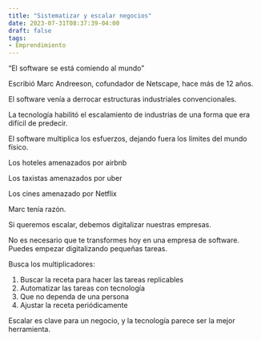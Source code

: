 ```yaml
---
title: "Sistematizar y escalar negocios"
date: 2023-07-31T08:37:39-04:00
draft: false
tags:
- Emprendimiento
---
```

“El software se está comiendo al mundo”

Escribió Marc Andreeson, cofundador de Netscape, hace más de 12 años.

El software venía a derrocar estructuras industriales convencionales.

La tecnología habilitó el escalamiento de industrias de una forma que era difícil de predecir.

El software multiplica los esfuerzos, dejando fuera los límites del mundo físico.

Los hoteles amenazados por airbnb

Los taxistas amenazados por uber

Los cines amenazado por Netflix

Marc tenía razón.

Si queremos escalar, debemos digitalizar nuestras empresas.

No es necesario que te transformes hoy en una empresa de software. Puedes empezar digitalizando pequeñas tareas.

Busca los multiplicadores:

1. Buscar la receta para hacer las tareas replicables
2. Automatizar las tareas con tecnología
3. Que no dependa de una persona
4. Ajustar la receta periódicamente

Escalar es clave para un negocio, y la tecnología parece ser la mejor herramienta.
